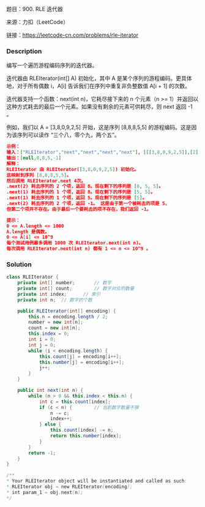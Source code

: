 题目：900. RLE 迭代器

来源：力扣（LeetCode）

链接：https://leetcode-cn.com/problems/rle-iterator


### Description

编写一个遍历游程编码序列的迭代器。

迭代器由 RLEIterator(int[] A) 初始化，其中 A 是某个序列的游程编码。更具体地，对于所有偶数 i，A[i] 告诉我们在序列中重复非负整数值 A[i + 1] 的次数。

迭代器支持一个函数：next(int n)，它耗尽接下来的  n 个元素（n >= 1）并返回以这种方式耗去的最后一个元素。如果没有剩余的元素可供耗尽，则  next 返回 -1 。

例如，我们以 A = [3,8,0,9,2,5] 开始，这是序列 [8,8,8,5,5] 的游程编码。这是因为该序列可以读作 “三个八，零个九，两个五”。

 ```json
 示例：
 输入：["RLEIterator","next","next","next","next"], [[[3,8,0,9,2,5]],[2],[1],[1],[2]]
 输出：[null,8,8,5,-1]
 解释：
 RLEIterator 由 RLEIterator([3,8,0,9,2,5]) 初始化。
 这映射到序列 [8,8,8,5,5]。
 然后调用 RLEIterator.next 4次。
 .next(2) 耗去序列的 2 个项，返回 8。现在剩下的序列是 [8, 5, 5]。
 .next(1) 耗去序列的 1 个项，返回 8。现在剩下的序列是 [5, 5]。
 .next(1) 耗去序列的 1 个项，返回 5。现在剩下的序列是 [5]。
 .next(2) 耗去序列的 2 个项，返回 -1。 这是由于第一个被耗去的项是 5，
 但第二个项并不存在。由于最后一个要耗去的项不存在，我们返回 -1。
 
 提示：
 0 <= A.length <= 1000
 A.length 是偶数。
 0 <= A[i] <= 10^9
 每个测试用例最多调用 1000 次 RLEIterator.next(int n)。
 每次调用 RLEIterator.next(int n) 都有 1 <= n <= 10^9 。
 ```



### Solution
```java
class RLEIterator {
    private int[] number;		// 数字
    private int[] count;		// 数字对应的数量
    private int index;		// 索引
    private int n;  // 数字的个数

    public RLEIterator(int[] encoding) {
        this.n = encoding.length / 2;		
        number = new int[n];
        count = new int[n];
        this.index = 0;
        int i = 0;
        int j = 0;
        while (i < encoding.length) {
            this.count[j] = encoding[i++];
            this.number[j] = encoding[i++];
            j++;
        }
    }

    public int next(int n) {
        while (n > 0 && this.index < this.n) {
            int c = this.count[index];
            if (c < n) {		// 当前数字数量不够
                n -= c;
                index++;
            } else {
                this.count[index] -= n;
                return this.number[index];
            }
        }
        return -1;
    }
}

/**
* Your RLEIterator object will be instantiated and called as such:
* RLEIterator obj = new RLEIterator(encoding);
* int param_1 = obj.next(n);
*/
```

